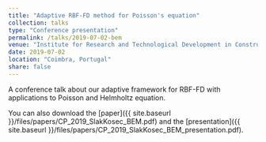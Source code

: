 ```yaml
---
title: "Adaptive RBF-FD method for Poisson's equation"
collection: talks
type: "Conference presentation"
permalink: /talks/2019-07-02-bem
venue: "Institute for Research and Technological Development in Construction, Energy, Environment and Sustainability"
date: 2019-07-02
location: "Coimbra, Portugal"
share: false
---
```


A conference talk about our adaptive framework for RBF-FD with applications to Poisson and Helmholtz equation.

You can also download the [paper]({{ site.baseurl }}/files/papers/CP_2019_SlakKosec_BEM.pdf) and the
[presentation]({{ site.baseurl }}/files/papers/CP_2019_SlakKosec_BEM_presentation.pdf).
